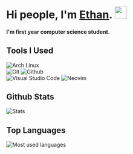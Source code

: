 <h1>
  Hi people, I'm <a href="https://vt92i.github.io">Ethan</a>.
  <img src="https://github.com/blackcater/blackcater/raw/main/images/Hi.gif" height="32"/>
</h1>

<h4>
  I'm first year computer science student.
</h4>
 
## Tools I Used
![Arch Linux](https://img.shields.io/badge/Arch%20Linux-1793D1.svg?style=for-the-badge&logo=archlinux&logoColor=white)
<br>
![Git](https://img.shields.io/badge/git-%23F05033.svg?style=for-the-badge&logo=git&logoColor=white)
![Github](https://img.shields.io/badge/Github-181717.svg?style=for-the-badge&logo=github&logoColor=white)
<br>
![Visual Studio Code](https://img.shields.io/badge/Visual%20Studio%20Code-0078d7.svg?style=for-the-badge&logo=visual-studio-code&logoColor=white)
![Neovim](https://img.shields.io/badge/Neovim-57A143.svg?style=for-the-badge&logo=neovim&logoColor=white)
 
## Github Stats
![Stats](https://github-readme-stats.vercel.app/api?username=vt92i&show_icons=true&count_private=true&theme=tokyonight)

## Top Languages
![Most used languages](https://github-readme-stats.vercel.app/api/top-langs/?username=vt92i&layout=compact&langs_count=10&theme=tokyonight)
